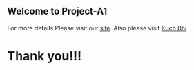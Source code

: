 ## Welcome to Project-A1

For more details Please visit our [site](https://unknowncoderx.github.io/Project-A1/site/).
Also please visit [Kuch Bhi]()

# Thank you!!!

